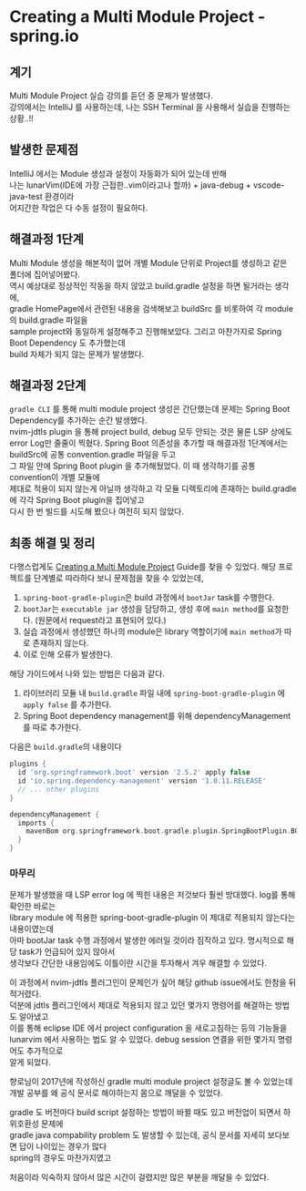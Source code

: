 # Creating a Multi Module Project - spring.io

## 계기
Multi Module Project 실습 강의를 듣던 중 문제가 발생했다.<br>
강의에서는 IntelliJ 를 사용하는데, 나는 SSH Terminal 을 사용해서 실습을 진행하는 상황..!!<br>

## 발생한 문제점
IntelliJ 에서는 Module 생성과 설정이 자동화가 되어 있는데 반해 <br>
나는 lunarVim(IDE에 가장 근접한..vim이라고나 할까) + java-debug + vscode-java-test 환경이라 <br>
어지간한 작업은 다 수동 설정이 필요하다. <br>

## 해결과정 1단계
Multi Module 생성을 해본적이 없어 개별 Module 단위로 Project를 생성하고 같은 폴더에 집어넣어봤다.<br>
역시 예상대로 정상적인 작동을 하지 않았고 build.gradle 설정을 하면 될거라는 생각에,<br>
gradle HomePage에서 관련된 내용을 검색해보고 buildSrc 를 비롯하여 각 module의 build.gradle 파일을 <br>
sample project와 동일하게 설정해주고 진행해보았다. 그리고 마찬가지로 Spring Boot Dependency 도 추가했는데 <br>
build 자체가 되지 않는 문제가 발생했다.

## 해결과정 2단계
`gradle CLI` 를 통해 multi module project 생성은 간단했는데 문제는 Spring Boot Dependency를 추가하는 순간 발생했다.<br>
nvim-jdtls plugin 을 통해 project build, debug 모두 안되는 것은 물론 LSP 상에도 error Log만 줄줄이 찍혔다.
Spring Boot 의존성을 추가할 때 해결과정 1단계에서는 buildSrc에 공통 convention.gradle 파일을 두고<br>
그 파일 안에 Spring Boot plugin 을 추가해뒀었다. 이 때 생각하기를 공통 convention이 개별 모듈에 <br>
제대로 적용이 되지 않는게 아닐까 생각하고 각 모듈 디렉토리에 존재하는 build.gradle 에 각각 Spring Boot plugin을 집어넣고<br>
다시 한 번 빌드를 시도해 봤으나 여전히 되지 않았다.

## 최종 해결 및 정리
다행스럽게도 [Creating a Multi Module Project](https://spring.io/guides/gs/multi-module/) Guide를 찾을 수 있었다.
해당 프로젝트를 단계별로 따라하다 보니 문제점을 찾을 수 있었는데,<br>

1. `spring-boot-gradle-plugin`은 build 과정에서 `bootJar` task를 수행한다.
2. `bootJar`는 `executable jar` 생성을 담당하고, 생성 후에 `main method`를 요청한다. (원문에서 request라고 표현되어 있다.)
3. 실습 과정에서 생성했던 하나의 module은 library 역할이기에 `main method`가 따로 존재하지 않는다.
4. 이로 인해 오류가 발생한다.

해당 가이드에서 나와 있는 방법은 다음과 같다.

1. 라이브러리 모듈 내 `build.gradle` 파일 내에 `spring-boot-gradle-plugin` 에 `apply false` 를 추가한다.
2. Spring Boot dependency management를 위해 dependencyManagement 를 따로 추가한다.

다음은 `build.gradle`의 내용이다
```groovy
plugins {
  id 'org.springframework.boot' version '2.5.2' apply false
  id 'io.spring.dependency-management' version '1.0.11.RELEASE'
  // ... other plugins
}

dependencyManagement {
  imports {
    mavenBom org.springframework.boot.gradle.plugin.SpringBootPlugin.BOM_COORDINATES
  }
}
```

### 마무리
문제가 발생했을 때 LSP error log 에 찍힌 내용은 저것보다 훨씬 방대했다. log를 통해 확인한 바로는<br>
library module 에 적용한 spring-boot-gradle-plugin 이 제대로 적용되지 않는다는 내용이였는데<br>
아마 bootJar task 수행 과정에서 발생한 에러일 것이라 짐작하고 있다. 명시적으로 해당 task가 언급되어 있지 않아서<br>
생각보다 간단한 내용임에도 이틀이란 시간을 투자해서 겨우 해결할 수 있었다.<br>

이 과정에서 nvim-jdtls 플러그인이 문제인가 싶어 해당 github issue에서도 한참을 뒤적거렸다.<br>
덕분에 jdtls 플러그인에서 제대로 적용되지 않고 있던 몇가지 명령어를 해결하는 방법도 알아냈고<br>
이를 통해 eclipse IDE 에서 project configuration 을 새로고침하는 등의 기능들을<br>
lunarvim 에서 사용하는 법도 알 수 있었다. debug session 연결을 위한 몇가지 명령어도 추가적으로<br>
알게 되었다.

향로님이 2017년에 작성하신 gradle multi module project 설정글도 볼 수 있었는데<br>
개발 공부를 왜 공식 문서로 해야하는지 몸으로 깨달을 수 있었다.<br>

gradle 도 버전마다 build script 설정하는 방법이 바뀔 때도 있고 버전업이 되면서 하위호환성 문제에<br>
gradle java compability problem 도 발생할 수 있는데, 공식 문서를 자세히 보다보면 답이 나이있는 경우가 많다<br>
spring의 경우도 마찬가지였고<br>

처음이라 익숙하지 않아서 많은 시간이 걸렸지만 많은 부분을 깨달을 수 있었다.
